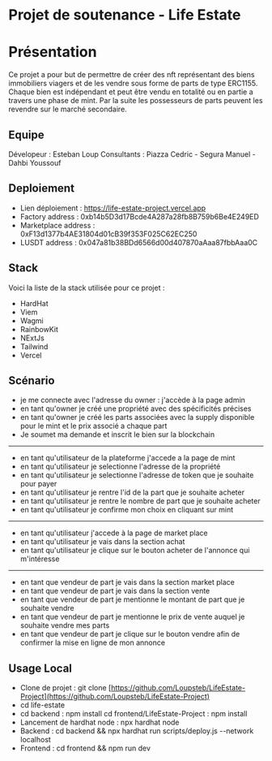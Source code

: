 # Projet de soutenance - Life Estate

# Présentation

Ce projet a pour but de permettre de créer des nft représentant des biens immobiliers viagers et de les vendre sous forme de parts de type ERC1155. Chaque bien est indépendant et peut être vendu en totalité ou en partie a travers une phase de mint. Par la suite les possesseurs de parts peuvent les revendre sur le marché secondaire.

## Equipe
Dévelopeur : Esteban Loup
Consultants : Piazza Cedric - Segura Manuel - Dahbi Youssouf

## Deploiement

 - Lien déploiement : https://life-estate-project.vercel.app
 - Factory address : 0xb14b5D3d17Bcde4A287a28fb8B759b6Be4E249ED 
 - Marketplace address : 0xF13d1377b4AE31804d01cB39f353F025C62EC250
 - LUSDT address : 0x047a81b38BDd6566d00d407870aAaa87fbbAaa0C

## Stack

Voici la liste de la stack utilisée pour ce projet : 

 - HardHat 
 - Viem
 - Wagmi 
 - RainbowKit 
 - NExtJs 
 - Tailwind 
 - Vercel

## Scénario

 - je me connecte avec l'adresse du owner : j'accède à la page admin
 - en tant qu'owner je créé une propriété avec des spécificités précises
 - en tant qu'owner je créé les parts associées avec la supply disponible pour le mint et le prix associé a chaque part
 - Je soumet ma demande et inscrit le bien sur la blockchain
 --------
 
 - en tant qu'utilisateur de la plateforme j'accede a la page de mint
 - en tant qu'utilisateur je selectionne l'adresse de la propriété
 - en tant qu'utilisateur je selectionne l'adresse de token que je souhaite pour payer
 - en tant qu'utilisateur je rentre l'id de la part que je souhaite acheter
 - en tant qu'utilisateur je rentre le nombre de part que je souhaite acheter
 - en tant qu'utilisateur je confirme mon choix en cliquant sur mint
 --------
 
 - en tant qu'utilisateur j'accede à la page de market place
 - en tant qu'utilisateur je vais dans la section achat
 - en tant qu'utilisateur je clique sur le bouton acheter de l'annonce qui m'intéresse
 ----
 
 - en tant que vendeur de part je vais dans la section market place
 - en tant que vendeur de part je vais dans la section vente
 - en tant que vendeur de part je mentionne le montant de part que je souhaite vendre
 - en tant que vendeur de part je mentionne le prix de vente auquel je souhaite vendre mes parts
 - en tant que vendeur de part je clique sur le bouton vendre afin de confirmer la mise en ligne de mon annonce

## Usage Local

 - Clone de projet : git clone [https://github.com/Loupsteb/LifeEstate-Project](https://github.com/Loupsteb/LifeEstate-Project)
 - cd life-estate
 - cd backend : npm install cd frontend/LifeEstate-Project : npm install
 - Lancement de hardhat node : npx hardhat node
 - Backend : cd backend && npx hardhat run scripts/deploy.js --network localhost
 - Frontend : cd frontend && npm run dev

```
